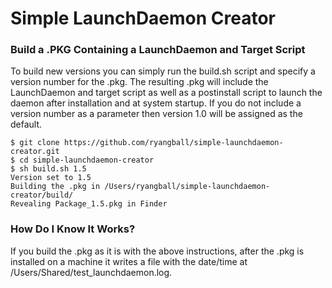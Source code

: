 # Simple LaunchDaemon Creator

### Build a .PKG Containing a LaunchDaemon and Target Script
To build new versions you can simply run the build.sh script and specify a version number for the .pkg. The resulting .pkg will include the LaunchDaemon and target script as well as a postinstall script to launch the daemon after installation and at system startup. If you do not include a version number as a parameter then version 1.0 will be assigned as the default.
```
$ git clone https://github.com/ryangball/simple-launchdaemon-creator.git
$ cd simple-launchdaemon-creator
$ sh build.sh 1.5
Version set to 1.5
Building the .pkg in /Users/ryangball/simple-launchdaemon-creator/build/
Revealing Package_1.5.pkg in Finder
```

### How Do I Know It Works?
If you build the .pkg as it is with the above instructions, after the .pkg is installed on a machine it writes a file with the date/time at /Users/Shared/test_launchdaemon.log.